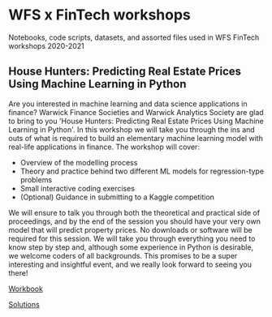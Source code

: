 # WFS x FinTech workshops
Notebooks, code scripts, datasets, and assorted files used in WFS FinTech workshops 2020-2021

## House Hunters: Predicting Real Estate Prices Using Machine Learning in Python
Are you interested in machine learning and data science applications in finance? Warwick Finance Societies and Warwick Analytics Society are glad to bring to you 'House Hunters: Predicting Real Estate Prices Using Machine Learning in Python'.
In this workshop we will take you through the ins and outs of what is required to build an elementary machine learning model with real-life applications in finance. The workshop will cover:
- Overview of the modelling process
- Theory and practice behind two different ML models for regression-type problems
- Small interactive coding exercises
- (Optional) Guidance in submitting to a Kaggle competition

We will ensure to talk you through both the theoretical and practical side of proceedings, and by the end of the session you should have your very own model that will predict property prices.
No downloads or software will be required for this session. We will take you through everything you need to know step by step and, although some experience in Python is desirable, we welcome coders of all backgrounds.
This promises to be a super interesting and insightful event, and we really look forward to seeing you there!

[Workbook](https://colab.research.google.com/github/patohdzs/wfs-fintech-workshops/blob/main/house-hunters/House_Hunters_workbook.ipynb)

[Solutions](https://colab.research.google.com/github/patohdzs/wfs-fintech-workshops/blob/main/house-hunters/House_Hunters_solutions.ipynb)
